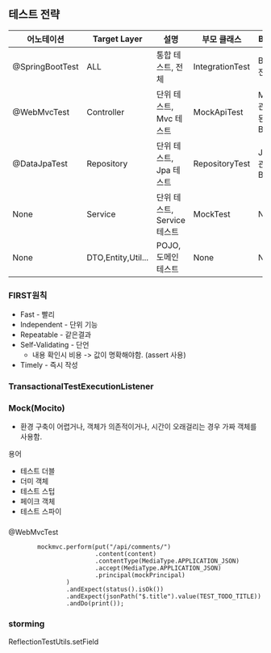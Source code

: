 ## 테스트 전략

| 어노테이션 | Target Layer | 설명 | 부모 클래스 | Bean |
|---|---|---|---|---|
| @SpringBootTest | ALL | 통합 테스트, 전체 | IntegrationTest | Bean 전체 |
| @WebMvcTest | Controller | 단위 테스트, Mvc 테스트 | MockApiTest | MVC 관련된 Bean |
| @DataJpaTest | Repository | 단위 테스트, Jpa 테스트 | RepositoryTest | JPA 관련 Bean |
| None | Service | 단위 테스트, Service 테스트 | MockTest | None |
| None | DTO,Entity,Util... | POJO, 도메인 테스트 | None | None |



### FIRST원칙

* Fast - 빨리
* Independent - 단위 기능
* Repeatable - 같은결과
* Self-Validating - 단언
    * 내용 확인시 비용 -> 값이 명확해야함. (assert 사용)
* Timely - 즉시 작성

### TransactionalTestExecutionListener

### Mock(Mocito)
* 환경 구축이 어렵거나, 객체가 의존적이거나, 시간이 오래걸리는 경우 가짜 객체를 사용함.  

용어
* 테스트 더블
* 더미 객체
* 테스트 스텁
* 페이크 객체
* 테스트 스파이



### 
@WebMvcTest

```
        mockmvc.perform(put("/api/comments/")
                        .content(content)
                        .contentType(MediaType.APPLICATION_JSON)
                        .accept(MediaType.APPLICATION_JSON)
                        .principal(mockPrincipal)
                )
                .andExpect(status().isOk())
                .andExpect(jsonPath("$.title").value(TEST_TODO_TITLE))
                .andDo(print());
```

### storming
ReflectionTestUtils.setField  
